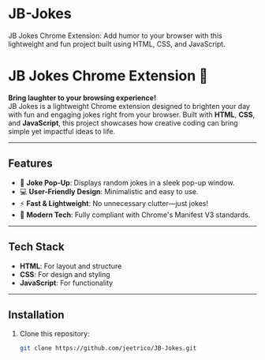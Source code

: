 # JB-Jokes
JB Jokes Chrome Extension: Add humor to your browser with this lightweight and fun project built using HTML, CSS, and JavaScript.
# JB Jokes Chrome Extension 🎉  

**Bring laughter to your browsing experience!**  
JB Jokes is a lightweight Chrome extension designed to brighten your day with fun and engaging jokes right from your browser. Built with **HTML**, **CSS**, and **JavaScript**, this project showcases how creative coding can bring simple yet impactful ideas to life.  

---

## Features  
- 🌟 **Joke Pop-Up**: Displays random jokes in a sleek pop-up window.  
- 💻 **User-Friendly Design**: Minimalistic and easy to use.  
- ⚡ **Fast & Lightweight**: No unnecessary clutter—just jokes!  
- 📖 **Modern Tech**: Fully compliant with Chrome's Manifest V3 standards.  

---

## Tech Stack  
- **HTML**: For layout and structure  
- **CSS**: For design and styling  
- **JavaScript**: For functionality  

---

## Installation  
1. Clone this repository:  
   ```bash
   git clone https://github.com/jeetrico/JB-Jokes.git

